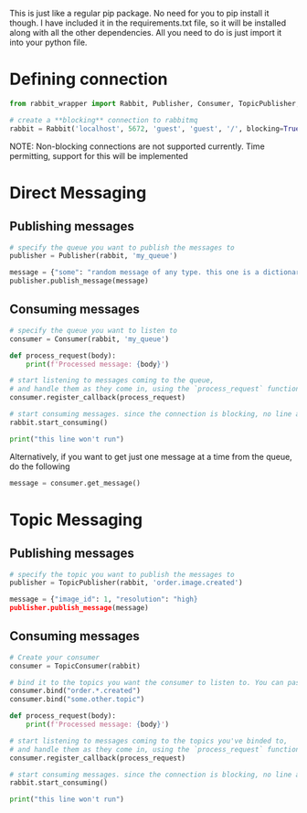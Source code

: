 This is just like a regular pip package. No need for you to pip install it though. I have included it in the requirements.txt file, so it will be installed along with all the other dependencies. All you need to do is just import it into your python file.

# Defining connection
```python
from rabbit_wrapper import Rabbit, Publisher, Consumer, TopicPublisher, TopicConsumer

# create a **blocking** connection to rabbitmq
rabbit = Rabbit('localhost', 5672, 'guest', 'guest', '/', blocking=True)
```

NOTE: Non-blocking connections are not supported currently. Time permitting, support for this will be implemented

# Direct Messaging
## Publishing messages
```python
# specify the queue you want to publish the messages to
publisher = Publisher(rabbit, 'my_queue')

message = {"some": "random message of any type. this one is a dictionary."}
publisher.publish_message(message)
```

## Consuming messages
```python
# specify the queue you want to listen to
consumer = Consumer(rabbit, 'my_queue')

def process_request(body):
    print(f'Processed message: {body}')

# start listening to messages coming to the queue,
# and handle them as they come in, using the `process_request` function
consumer.register_callback(process_request)

# start consuming messages. since the connection is blocking, no line after this will run.
rabbit.start_consuming()

print("this line won't run")
```

Alternatively, if you want to get just one message at a time from the queue, do the following
```python
message = consumer.get_message()
```

# Topic Messaging
## Publishing messages
```python
# specify the topic you want to publish the messages to
publisher = TopicPublisher(rabbit, 'order.image.created')

message = {"image_id": 1, "resolution": "high}
publisher.publish_message(message)
```

## Consuming messages
```python
# Create your consumer
consumer = TopicConsumer(rabbit)

# bind it to the topics you want the consumer to listen to. You can pass a topic, or a list of topics, that you want this consumer to listen to
consumer.bind("order.*.created")
consumer.bind("some.other.topic")

def process_request(body):
    print(f'Processed message: {body}')

# start listening to messages coming to the topics you've binded to,
# and handle them as they come in, using the `process_request` function
consumer.register_callback(process_request)

# start consuming messages. since the connection is blocking, no line after this will run.
rabbit.start_consuming()

print("this line won't run")
```
